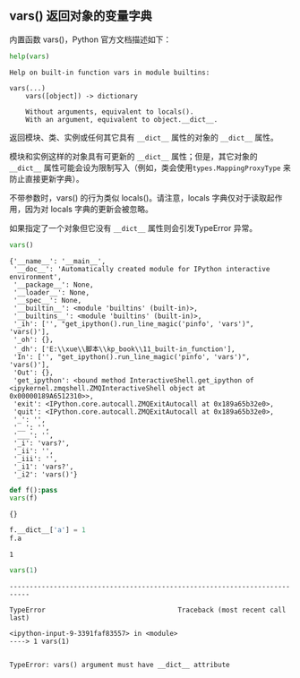 ## vars() 返回对象的变量字典

内置函数 vars()，Python 官方文档描述如下：


```python
help(vars)
```

    Help on built-in function vars in module builtins:
    
    vars(...)
        vars([object]) -> dictionary
        
        Without arguments, equivalent to locals().
        With an argument, equivalent to object.__dict__.
    
    

返回模块、类、实例或任何其它具有 `__dict__` 属性的对象的 `__dict__` 属性。

模块和实例这样的对象具有可更新的 `__dict__` 属性；但是，其它对象的 `__dict__` 属性可能会设为限制写入（例如，类会使用`types.MappingProxyType` 来防止直接更新字典）。

不带参数时，vars() 的行为类似 locals()。请注意，locals 字典仅对于读取起作用，因为对 locals 字典的更新会被忽略。

如果指定了一个对象但它没有 `__dict__` 属性则会引发TypeError 异常。


```python
vars()
```




    {'__name__': '__main__',
     '__doc__': 'Automatically created module for IPython interactive environment',
     '__package__': None,
     '__loader__': None,
     '__spec__': None,
     '__builtin__': <module 'builtins' (built-in)>,
     '__builtins__': <module 'builtins' (built-in)>,
     '_ih': ['', "get_ipython().run_line_magic('pinfo', 'vars')", 'vars()'],
     '_oh': {},
     '_dh': ['E:\\xue\\脚本\\kp_book\\11_built-in_function'],
     'In': ['', "get_ipython().run_line_magic('pinfo', 'vars')", 'vars()'],
     'Out': {},
     'get_ipython': <bound method InteractiveShell.get_ipython of <ipykernel.zmqshell.ZMQInteractiveShell object at 0x00000189A6512310>>,
     'exit': <IPython.core.autocall.ZMQExitAutocall at 0x189a65b32e0>,
     'quit': <IPython.core.autocall.ZMQExitAutocall at 0x189a65b32e0>,
     '_': '',
     '__': '',
     '___': '',
     '_i': 'vars?',
     '_ii': '',
     '_iii': '',
     '_i1': 'vars?',
     '_i2': 'vars()'}




```python
def f():pass
vars(f)
```




    {}




```python
f.__dict__['a'] = 1
f.a
```




    1




```python
vars(1)
```


    ---------------------------------------------------------------------------

    TypeError                                 Traceback (most recent call last)

    <ipython-input-9-3391faf83557> in <module>
    ----> 1 vars(1)
    

    TypeError: vars() argument must have __dict__ attribute

